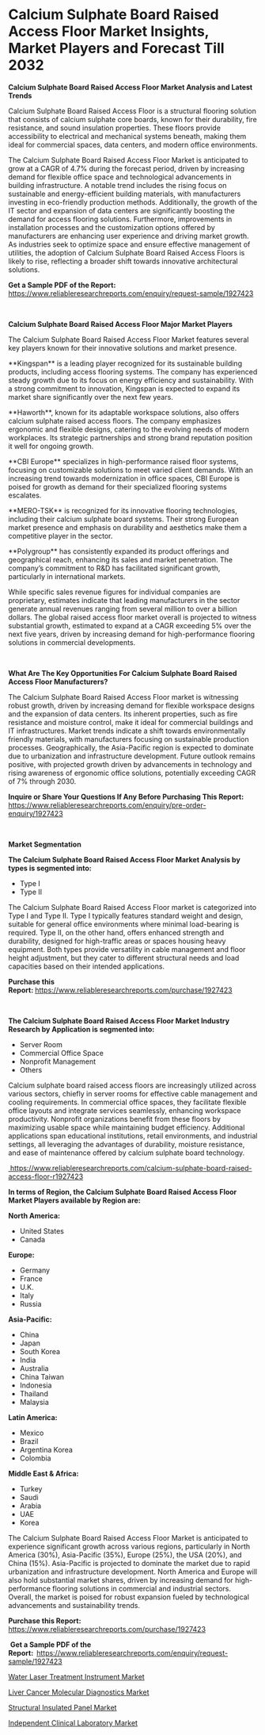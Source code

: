 <p><h1>Calcium Sulphate Board Raised Access Floor Market Insights, Market Players and Forecast Till 2032</h1></p><p><strong>Calcium Sulphate Board Raised Access Floor Market Analysis and Latest Trends</strong></p>
<p><p>Calcium Sulphate Board Raised Access Floor is a structural flooring solution that consists of calcium sulphate core boards, known for their durability, fire resistance, and sound insulation properties. These floors provide accessibility to electrical and mechanical systems beneath, making them ideal for commercial spaces, data centers, and modern office environments.</p><p>The Calcium Sulphate Board Raised Access Floor Market is anticipated to grow at a CAGR of 4.7% during the forecast period, driven by increasing demand for flexible office space and technological advancements in building infrastructure. A notable trend includes the rising focus on sustainable and energy-efficient building materials, with manufacturers investing in eco-friendly production methods. Additionally, the growth of the IT sector and expansion of data centers are significantly boosting the demand for access flooring solutions. Furthermore, improvements in installation processes and the customization options offered by manufacturers are enhancing user experience and driving market growth. As industries seek to optimize space and ensure effective management of utilities, the adoption of Calcium Sulphate Board Raised Access Floors is likely to rise, reflecting a broader shift towards innovative architectural solutions.</p></p>
<p><strong>Get a Sample PDF of the Report:&nbsp;</strong> <a href="https://www.reliableresearchreports.com/enquiry/request-sample/1927423?utm_campaign=28&utm_medium=2&utm_source=Github&utm_content=ia&utm_term=15012025&utm_id=calcium-sulphate-board-raised-access-floor">https://www.reliableresearchreports.com/enquiry/request-sample/1927423</a></p>
<p>&nbsp;</p>
<p><strong>Calcium Sulphate Board Raised Access Floor Major Market Players</strong></p>
<p><p>The Calcium Sulphate Board Raised Access Floor Market features several key players known for their innovative solutions and market presence. </p><p>**Kingspan** is a leading player recognized for its sustainable building products, including access flooring systems. The company has experienced steady growth due to its focus on energy efficiency and sustainability. With a strong commitment to innovation, Kingspan is expected to expand its market share significantly over the next few years.</p><p>**Haworth**, known for its adaptable workspace solutions, also offers calcium sulphate raised access floors. The company emphasizes ergonomic and flexible designs, catering to the evolving needs of modern workplaces. Its strategic partnerships and strong brand reputation position it well for ongoing growth.</p><p>**CBI Europe** specializes in high-performance raised floor systems, focusing on customizable solutions to meet varied client demands. With an increasing trend towards modernization in office spaces, CBI Europe is poised for growth as demand for their specialized flooring systems escalates.</p><p>**MERO-TSK** is recognized for its innovative flooring technologies, including their calcium sulphate board systems. Their strong European market presence and emphasis on durability and aesthetics make them a competitive player in the sector.</p><p>**Polygroup** has consistently expanded its product offerings and geographical reach, enhancing its sales and market penetration. The company’s commitment to R&D has facilitated significant growth, particularly in international markets.</p><p>While specific sales revenue figures for individual companies are proprietary, estimates indicate that leading manufacturers in the sector generate annual revenues ranging from several million to over a billion dollars. The global raised access floor market overall is projected to witness substantial growth, estimated to expand at a CAGR exceeding 5% over the next five years, driven by increasing demand for high-performance flooring solutions in commercial developments.</p></p>
<p>&nbsp;</p>
<p><strong>What Are The Key Opportunities For Calcium Sulphate Board Raised Access Floor Manufacturers?</strong></p>
<p><p>The Calcium Sulphate Board Raised Access Floor market is witnessing robust growth, driven by increasing demand for flexible workspace designs and the expansion of data centers. Its inherent properties, such as fire resistance and moisture control, make it ideal for commercial buildings and IT infrastructures. Market trends indicate a shift towards environmentally friendly materials, with manufacturers focusing on sustainable production processes. Geographically, the Asia-Pacific region is expected to dominate due to urbanization and infrastructure development. Future outlook remains positive, with projected growth driven by advancements in technology and rising awareness of ergonomic office solutions, potentially exceeding CAGR of 7% through 2030.</p></p>
<p><strong>Inquire or Share Your Questions If Any Before Purchasing This Report:</strong> <a href="https://www.reliableresearchreports.com/enquiry/pre-order-enquiry/1927423?utm_campaign=28&utm_medium=2&utm_source=Github&utm_content=ia&utm_term=15012025&utm_id=calcium-sulphate-board-raised-access-floor">https://www.reliableresearchreports.com/enquiry/pre-order-enquiry/1927423</a></p>
<p>&nbsp;</p>
<p><strong>Market Segmentation</strong></p>
<p><strong>The Calcium Sulphate Board Raised Access Floor Market Analysis by types is segmented into:</strong></p>
<p><ul><li>Type I</li><li>Type II</li></ul></p>
<p><p>The Calcium Sulphate Board Raised Access Floor market is categorized into Type I and Type II. Type I typically features standard weight and design, suitable for general office environments where minimal load-bearing is required. Type II, on the other hand, offers enhanced strength and durability, designed for high-traffic areas or spaces housing heavy equipment. Both types provide versatility in cable management and floor height adjustment, but they cater to different structural needs and load capacities based on their intended applications.</p></p>
<p><strong>Purchase this Report:&nbsp;</strong><a href="https://www.reliableresearchreports.com/purchase/1927423?utm_campaign=28&utm_medium=2&utm_source=Github&utm_content=ia&utm_term=15012025&utm_id=calcium-sulphate-board-raised-access-floor">https://www.reliableresearchreports.com/purchase/1927423</a></p>
<p>&nbsp;</p>
<p><strong>The Calcium Sulphate Board Raised Access Floor Market Industry Research by Application is segmented into:</strong></p>
<p><ul><li>Server Room</li><li>Commercial Office Space</li><li>Nonprofit Management</li><li>Others</li></ul></p>
<p><p>Calcium sulphate board raised access floors are increasingly utilized across various sectors, chiefly in server rooms for effective cable management and cooling requirements. In commercial office spaces, they facilitate flexible office layouts and integrate services seamlessly, enhancing workspace productivity. Nonprofit organizations benefit from these floors by maximizing usable space while maintaining budget efficiency. Additional applications span educational institutions, retail environments, and industrial settings, all leveraging the advantages of durability, moisture resistance, and ease of maintenance offered by calcium sulphate board technology.</p></p>
<p><a href="https://www.reliableresearchreports.com/calcium-sulphate-board-raised-access-floor-r1927423?utm_campaign=28&utm_medium=2&utm_source=Github&utm_content=ia&utm_term=15012025&utm_id=calcium-sulphate-board-raised-access-floor">&nbsp;https://www.reliableresearchreports.com/calcium-sulphate-board-raised-access-floor-r1927423</a></p>
<p><strong>In terms of Region, the Calcium Sulphate Board Raised Access Floor Market Players available by Region are:</strong></p>
<p>
    <p> <strong> North America: </strong>
        <ul>
            <li>United States</li>
            <li>Canada</li>
        </ul>
        </p> 
    <p> <strong> Europe: </strong>
        <ul>
            <li>Germany</li>
            <li>France</li>
            <li>U.K.</li>
            <li>Italy</li>
            <li>Russia</li>
        </ul>
        </p> 
    <p> <strong> Asia-Pacific: </strong>
        <ul>
            <li>China</li>
            <li>Japan</li>
            <li>South Korea</li>
            <li>India</li>
            <li>Australia</li>
            <li>China Taiwan</li>
            <li>Indonesia</li>
            <li>Thailand</li>
            <li>Malaysia</li>
        </ul>
        </p> 
    <p> <strong> Latin America: </strong>
        <ul>
            <li>Mexico</li>
            <li>Brazil</li>
            <li>Argentina Korea</li>
            <li>Colombia</li>
        </ul>
        </p> 
    <p> <strong> Middle East & Africa: </strong>
        <ul>
            <li>Turkey</li>
            <li>Saudi</li>
            <li>Arabia</li>
            <li>UAE</li>
            <li>Korea</li>
        </ul>
    </p>
    </p>
<p><p>The Calcium Sulphate Board Raised Access Floor Market is anticipated to experience significant growth across various regions, particularly in North America (30%), Asia-Pacific (35%), Europe (25%), the USA (20%), and China (15%). Asia-Pacific is projected to dominate the market due to rapid urbanization and infrastructure development. North America and Europe will also hold substantial market shares, driven by increasing demand for high-performance flooring solutions in commercial and industrial sectors. Overall, the market is poised for robust expansion fueled by technological advancements and sustainability trends.</p></p>
<p><strong>Purchase this Report: </strong><a href="https://www.reliableresearchreports.com/purchase/1927423?utm_campaign=28&utm_medium=2&utm_source=Github&utm_content=ia&utm_term=15012025&utm_id=calcium-sulphate-board-raised-access-floor">https://www.reliableresearchreports.com/purchase/1927423</a></p>
<p>&nbsp;<strong>Get a Sample PDF of the Report:&nbsp;&nbsp;</strong><a href="https://www.reliableresearchreports.com/enquiry/request-sample/1927423?utm_campaign=28&utm_medium=2&utm_source=Github&utm_content=ia&utm_term=15012025&utm_id=calcium-sulphate-board-raised-access-floor">https://www.reliableresearchreports.com/enquiry/request-sample/1927423</a></p>
<p><strong></strong></p>
<p><p><a href="https://github.com/klindsey95/Market-Research-Report-List-1/blob/main/water-laser-treatment-instrument-market.md?utm_campaign=28&utm_medium=2&utm_source=Github&utm_content=ia&utm_term=15012025&utm_id=calcium-sulphate-board-raised-access-floor">Water Laser Treatment Instrument Market</a></p><p><a href="https://github.com/santosh758595/Market-Research-Report-List-6/blob/main/liver-cancer-molecular-diagnostics-market.md?utm_campaign=28&utm_medium=2&utm_source=Github&utm_content=ia&utm_term=15012025&utm_id=calcium-sulphate-board-raised-access-floor">Liver Cancer Molecular Diagnostics Market</a></p><p><a href="https://github.com/steidmindy199393/Market-Research-Report-List-1/blob/main/structural-insulated-panel-market.md?utm_campaign=28&utm_medium=2&utm_source=Github&utm_content=ia&utm_term=15012025&utm_id=calcium-sulphate-board-raised-access-floor">Structural Insulated Panel Market</a></p><p><a href="https://github.com/delindacallegari68/Market-Research-Report-List-1/blob/main/independent-clinical-laboratory-market.md?utm_campaign=28&utm_medium=2&utm_source=Github&utm_content=ia&utm_term=15012025&utm_id=calcium-sulphate-board-raised-access-floor">Independent Clinical Laboratory Market</a></p></p>